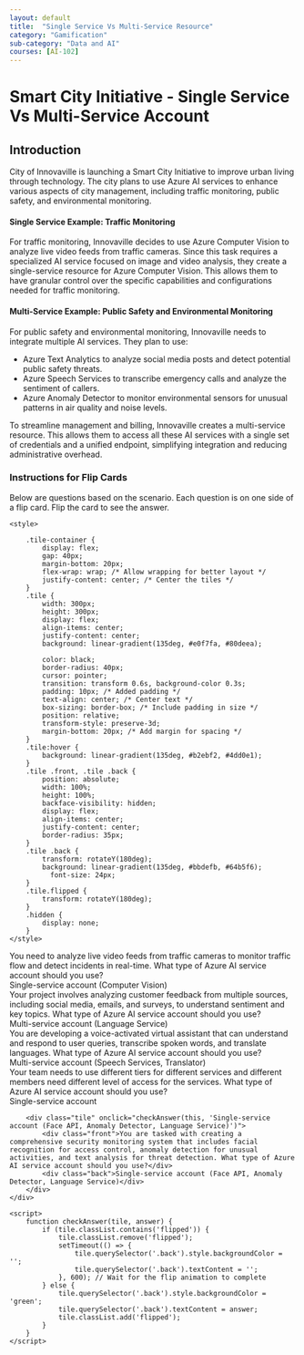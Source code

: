 ```yaml
---
layout: default
title:  "Single Service Vs Multi-Service Resource"
category: "Gamification"
sub-category: "Data and AI"
courses: [AI-102]
---
```

# Smart City Initiative - Single Service Vs Multi-Service Account

## Introduction

City of Innovaville is launching a Smart City Initiative to improve urban living through technology. The city plans to use Azure AI services to enhance various aspects of city management, including traffic monitoring, public safety, and environmental monitoring.

#### Single Service Example: Traffic Monitoring
For traffic monitoring, Innovaville decides to use Azure Computer Vision to analyze live video feeds from traffic cameras. Since this task requires a specialized AI service focused on image and video analysis, they create a single-service resource for Azure Computer Vision. This allows them to have granular control over the specific capabilities and configurations needed for traffic monitoring.

#### Multi-Service Example: Public Safety and Environmental Monitoring
For public safety and environmental monitoring, Innovaville needs to integrate multiple AI services. They plan to use:

- Azure Text Analytics to analyze social media posts and detect potential public safety threats.<br>
- Azure Speech Services to transcribe emergency calls and analyze the sentiment of callers.<br>
- Azure Anomaly Detector to monitor environmental sensors for unusual patterns in air quality and noise levels.

To streamline management and billing, Innovaville creates a multi-service resource. This allows them to access all these AI services with a single set of credentials and a unified endpoint, simplifying integration and reducing administrative overhead.

### Instructions for Flip Cards
Below are questions based on the scenario. Each question is on one side of a flip card. Flip the card to see the answer.

<html lang="en">
<head>
    <meta charset="UTF-8">
    <meta name="viewport" content="width=device-width, initial-scale=1.0">
    
    <style>    
 
        .tile-container {
            display: flex;
            gap: 40px;
            margin-bottom: 20px;
            flex-wrap: wrap; /* Allow wrapping for better layout */
            justify-content: center; /* Center the tiles */
        }
        .tile {
            width: 300px;
            height: 300px;
            display: flex;
            align-items: center;
            justify-content: center;
            background: linear-gradient(135deg, #e0f7fa, #80deea);
            
            color: black;
            border-radius: 40px;
            cursor: pointer;
            transition: transform 0.6s, background-color 0.3s;
            padding: 10px; /* Added padding */
            text-align: center; /* Center text */
            box-sizing: border-box; /* Include padding in size */
            position: relative;
            transform-style: preserve-3d;
            margin-bottom: 20px; /* Add margin for spacing */
        }
        .tile:hover {
            background: linear-gradient(135deg, #b2ebf2, #4dd0e1);
        }
        .tile .front, .tile .back {
            position: absolute;
            width: 100%;
            height: 100%;
            backface-visibility: hidden;
            display: flex;
            align-items: center;
            justify-content: center;
            border-radius: 35px;
        }
        .tile .back {
            transform: rotateY(180deg);
            background: linear-gradient(135deg, #bbdefb, #64b5f6); 
              font-size: 24px;
        }
        .tile.flipped {
            transform: rotateY(180deg);
        }
        .hidden {
            display: none;
        }
    </style>
</head>
<body>
    <div class="question"></div>
    <div class="tile-container">
        <div class="tile" onclick="checkAnswer(this, 'Single-service account (Computer Vision)')">
            <div class="front">You need to analyze live video feeds from traffic cameras to monitor traffic flow and detect incidents in real-time. What type of Azure AI service account should you use?</div>
            <div class="back">Single-service account (Computer Vision)</div>
        </div>
        <div class="tile" onclick="checkAnswer(this, 'Multi-service account (Language Service)')">
            <div class="front">Your project involves analyzing customer feedback from multiple sources, including social media, emails, and surveys, to understand sentiment and key topics. What type of Azure AI service account should you use?</div>
            <div class="back">Multi-service account (Language Service)</div>
        </div>
        <div class="tile" onclick="checkAnswer(this, 'Multi-service account (Speech Services, Translator)')">
            <div class="front">You are developing a voice-activated virtual assistant that can understand and respond to user queries, transcribe spoken words, and translate languages. What type of Azure AI service account should you use?</div>
            <div class="back">Multi-service account (Speech Services, Translator)</div>
        </div>
        <div class="tile" onclick="checkAnswer(this, 'Single-service account')">
            <div class="front">Your team needs to use different tiers for different services and different members need different level of access for the services. What type of Azure AI service account should you use?</div>
            <div class="back">Single-service account</div>
        </div>
      
        <div class="tile" onclick="checkAnswer(this, 'Single-service account (Face API, Anomaly Detector, Language Service)')">
            <div class="front">You are tasked with creating a comprehensive security monitoring system that includes facial recognition for access control, anomaly detection for unusual activities, and text analysis for threat detection. What type of Azure AI service account should you use?</div>
            <div class="back">Single-service account (Face API, Anomaly Detector, Language Service)</div>
        </div>
    </div>

    <script>
        function checkAnswer(tile, answer) {
            if (tile.classList.contains('flipped')) {
                tile.classList.remove('flipped');
                setTimeout(() => {
                    tile.querySelector('.back').style.backgroundColor = '';
                    tile.querySelector('.back').textContent = '';
                }, 600); // Wait for the flip animation to complete
            } else {
                tile.querySelector('.back').style.backgroundColor = 'green';
                tile.querySelector('.back').textContent = answer;
                tile.classList.add('flipped');
            }
        }
    </script>
</body>
</html>
